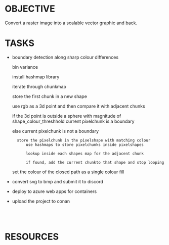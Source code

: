 
# OBJECTIVE
Convert a raster image into a scalable vector graphic and back.

# TASKS

- boundary detection along sharp colour differences

    bin variance

    install hashmap library

    iterate through chunkmap

    store the first chunk in a new shape

    use rgb as a 3d point and then compare it with adjacent chunks

    if the 3d point is outside a sphere with magnitude of shape_colour_threshhold
        current pixelchunk is a boundary

    else
        current pixelchunk is not a boundary

        store the pixelchunk in the pixelshape with matching colour
            use hashmaps to store pixelchunks inside pixelshapes

            lookup inside each shapes map for the adjacent chunk

            if found, add the current chunkto that shape and stop looping

    set the colour of the closed path as a single colour fill

- convert svg to bmp and submit it to discord

- deploy to azure web apps for containers

- upload the project to conan

<br>
<br>

# RESOURCES

